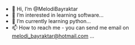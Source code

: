 - 👋 Hi, I’m @MelodiBayraktar
- 👀 I’m interested in learning software...
- 🌱 I’m currently learning  python...
- 📫 How to reach me - you can send me email on melodi_bayraktar@hotmail.com ...

<!---
MelodiBayraktar/MelodiBayraktar is a ✨ special ✨ repository because its `README.md` (this file) appears on your GitHub profile.
You can click the Preview link to take a look at your changes.
--->
